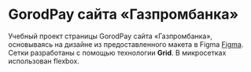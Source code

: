 # GorodPay сайта «Газпромбанка»
Учебный проект страницы GorodPay сайта «Газпромбанка», основываясь на дизайне из предоставленного макета в Figma [Figma](https://www.figma.com/design/UyCvNmvTXrGgajdKsAHvsQ/%D0%93%D0%B0%D0%B7%D0%BF%D1%80%D0%BE%D0%BC%D0%B1%D0%B0%D0%BD%D0%BA---%D0%94%D0%BE%D1%80%D0%B0%D0%B1%D0%BE%D1%82%D0%BA%D0%B8-FWEB-5358?node-id=0-1&p=f&t=dr5WYzrBu43yHUU0-0). Cетки разработаны с помощью технологии **Grid**. В микросетках использован flexbox.